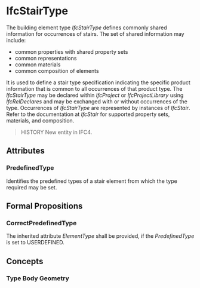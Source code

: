 # IfcStairType

The building element type _IfcStairType_ defines commonly shared information for occurrences of stairs. The set of shared information may include:

* common properties with shared property sets
* common representations
* common materials
* common composition of elements

<!-- end of short definition -->

It is used to define a stair type specification indicating the specific product information that is common to all occurrences of that product type. The _IfcStairType_ may be declared within _IfcProject_ or _IfcProjectLibrary_ using _IfcRelDeclares_ and may be exchanged with or without occurrences of the type. Occurrences of _IfcStairType_ are represented by instances of _IfcStair_. Refer to the documentation at _IfcStair_ for supported property sets, materials, and composition.

> HISTORY New entity in IFC4.

## Attributes

### PredefinedType
Identifies the predefined types of a stair element from which the type required may be set.

## Formal Propositions

### CorrectPredefinedType
The inherited attribute _ElementType_ shall be provided, if the _PredefinedType_ is set to USERDEFINED.

## Concepts

### Type Body Geometry



